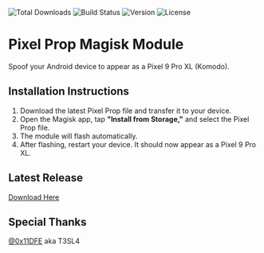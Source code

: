 ![Total Downloads](https://img.shields.io/github/downloads/Elcapitanoe/Komodo-Build-Prop/total)
![Build Status](https://img.shields.io/github/workflow/status/Elcapitanoe/Komodo-Build-Prop/CI)
![Version](https://img.shields.io/github/v/release/Elcapitanoe/Komodo-Build-Prop)
![License](https://img.shields.io/github/license/Elcapitanoe/Komodo-Build-Prop)

# Pixel Prop Magisk Module  
Spoof your Android device to appear as a Pixel 9 Pro XL (Komodo).

## Installation Instructions 
1. Download the latest Pixel Prop file and transfer it to your device.  
2. Open the Magisk app, tap **"Install from Storage,"** and select the Pixel Prop file.  
3. The module will flash automatically.  
4. After flashing, restart your device. It should now appear as a Pixel 9 Pro XL.

## Latest Release
[Download Here](https://github.com/Elcapitanoe/Komodo-Build-Prop/releases)

## Special Thanks
[@0x11DFE](https://github.com/0x11DFE) aka T3SL4
